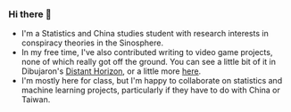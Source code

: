 ### Hi there 👋

 - I'm a Statistics and China studies student with research interests in conspiracy theories in the Sinosphere.
 - In my free time, I've also contributed writing to video game projects, none of which really got off the ground.  You can see a little bit of it in Dibujaron's [Distant Horizon](https://github.com/Dibujaron/DistantHorizonServer), or a little more [here](https://drive.google.com/drive/folders/1-X0Pzgc34DsInzH6nJt4oSig65ESQHkv?usp=drive_link).
 - I'm mostly here for class, but I'm happy to collaborate on statistics and machine learning projects, particularly if they have to do with China or Taiwan.

<!--
**WiJaMa/WiJaMa** is a ✨ _special_ ✨ repository because its `README.md` (this file) appears on your GitHub profile.

Here are some ideas to get you started:

- 🔭 I’m currently working on ...
- 🌱 I’m currently learning ...
- 👯 I’m looking to collaborate on ...
- 🤔 I’m looking for help with ...
- 💬 Ask me about ...
- 📫 How to reach me: ...
- 😄 Pronouns: ...
- ⚡ Fun fact: ...
-->
